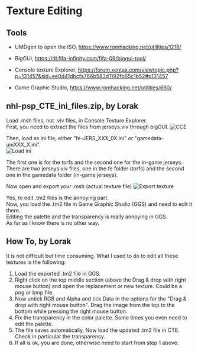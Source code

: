 # Texture Editing

## Tools 

- UMDgen to open the ISO, https://www.romhacking.net/utilities/1218/

- BigGUI, https://dl.fifa-infinity.com/fifa-09/biggui-tool/

- Console texture Explorer, https://forum.xentax.com/viewtopic.php?p=131457&sid=ee0d41dbcfa766b583d1192fb65c1b52#p131457

- Game Graphic Studio, https://www.romhacking.net/utilities/660/

## nhl-psp_CTE_ini_files.zip, by Lorak

Load .msh files, not .viv files, in Console Texture Explorer.  
First, you need to extract the files from jerseys.viv through bigGUI.
![CCE](https://imgur.com/tRkN9It.png)
 
Then, load as ini file, either "fe-JERS_XXX_0X.ini" or "gamedata-uniXXX_X.ini".  
![Load ini](https://imgur.com/KKsPsFA.png)

The first one is for the torfs and the second one for the in-game jerseys.  
There are two jerseys.viv files, one in the fe folder (torfs) and the second 
one in the gamedata folder (in-game jerseys). 

Now open and export your .msh (actual texture file)
![Export texture](https://imgur.com/QWYTOBe.png)

Yes, to edit .tm2 files is the annoying part.  
Now, you load the .tm2 file in Game Graphic Studio (GGS) and need to edit it there.  
Editing the palette  and the transparency is really annoying in GGS.  
As far as I know there is no other way. 

## How To, by Lorak

It is not difficult but time consuming. What I used to do to edit all these textures is the following:

1) Load the exported .tm2 file in GGS.
2)  Right click on the top middle section (above the Drag & drop with right mouse button) and open the replacement or new texture. Could be a png or bmp file.
3)  Now untick RGB and Alpha and tick Data in the options for the "Drag & drop with right mouse button". Drag the image from the top to the bottom while pressing the right mouse button.
4) Fix the transparency in the color palette. Some times you even need to edit the palette.
5) The file saves automatically, Now load the updated .tm2 file in CTE. Check in particular the transparency.
6) If all is ok, you are done, otherwise need to start from step 1 above.
